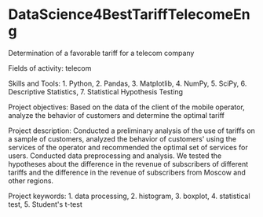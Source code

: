 # DataScience4BestTariffTelecomeEng

Determination of a favorable tariff for a telecom company

Fields of activity: telecom

Skills and Tools: 1. Python, 2. Pandas, 3. Matplotlib, 4. NumPy, 5. SciPy, 6. Descriptive Statistics, 7. Statistical Hypothesis Testing

Project objectives: Based on the data of the client of the mobile operator, analyze the behavior of customers and determine the optimal tariff

Project description: Conducted a preliminary analysis of the use of tariffs on a sample of customers, analyzed the behavior of customers' using the services of the operator and recommended the optimal set of services for users. Conducted data preprocessing and analysis. We tested the hypotheses about the difference in the revenue of subscribers of different tariffs and the difference in the revenue of subscribers from Moscow and other regions.

Project keywords: 1. data processing, 2. histogram, 3. boxplot, 4. statistical test, 5. Student's t-test
